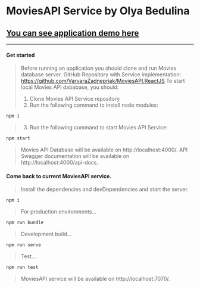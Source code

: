 # MoviesAPI Service by Olya Bedulina
## [You can see application demo here](https://github.com/olyabedulina/MoviesAPI)

---
#### Get started
> Before running an application you should clone and run Movies database server. GitHub Repository with Service implementation:
https://github.com/VarvaraZadnepriak/MoviesAPI.ReactJS
To start local Movies API dababase, you should:
> 1. Clone Movies API Service repository
> 2. Run the following command to install node modules:
```sh
npm i
```
> 3. Run the following command to start Movies API Service:
 ```sh
npm start
```
> Movies API Database will be available on http://localhost:4000/.
> API Swagger documentation will be available on http://localhost:4000/api-docs.

#### Come back to current MoviesAPI service. 
> Install the dependencies and devDependencies and start the server.

```sh
npm i
```

>For production environments...

```sh
npm run bundle
```

>Development build...
```sh
npm run serve
```
>Test...
```sh
npm run test
```
> MoviesAPI service will be available on http://localhost:7070/.
